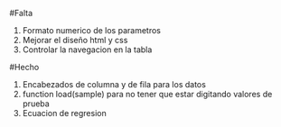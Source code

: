 #Falta

1. Formato numerico de los parametros  
2. Mejorar el diseño html y css  
3. Controlar la navegacion en la tabla  

#Hecho
1. Encabezados de columna y de fila para los datos  
2. function load(sample) para no tener que estar digitando valores de prueba  
3. Ecuacion de regresion  